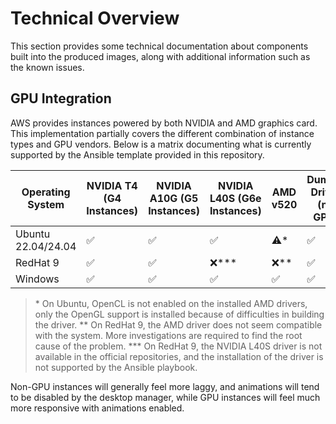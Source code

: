 # Technical Overview

This section provides some technical documentation about components built into the produced images, along with additional information such as the known issues.

## GPU Integration

AWS provides instances powered by both NVIDIA and AMD graphics card. This implementation partially covers the different combination of instance types and GPU vendors. Below is a matrix documenting what is currently supported by the Ansible template provided in this repository.

Operating System | NVIDIA T4 (G4 Instances) | NVIDIA A10G (G5 Instances) | NVIDIA L40S (G6e Instances) | AMD v520 | Dummy Driver (no GPU)
---------------- | ------------------------ | -------------------------- | ------------------- | -------- | ---------------------
Ubuntu 22.04/24.04     |           ✅             |             ✅             |    ✅         | ⚠️*    |          ✅
RedHat 9         |           ✅             |             ✅             |    ❌*** | ❌**  |          ✅
Windows          |           ✅             |             ✅             | ✅ |     ✅    |          ✅

> \* On Ubuntu, OpenCL is not enabled on the installed AMD drivers, only the OpenGL support is installed because of difficulties in building the driver.
> ** On RedHat 9, the AMD driver does not seem compatible with the system. More investigations are required to find the root cause of the problem.
> *** On RedHat 9, the NVIDIA L40S driver is not available in the official repositories, and the installation of the driver is not supported by the Ansible playbook.

Non-GPU instances will generally feel more laggy, and animations will tend to be disabled by the desktop manager, while GPU instances will feel much more responsive with animations enabled.
